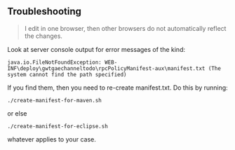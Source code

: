 
## Troubleshooting

> I edit in one browser, then other browsers do not automatically reflect the changes.

Look at server console output for error messages of the kind:

    java.io.FileNotFoundException: WEB-INF\deploy\gwtgaechanneltodo\rpcPolicyManifest-aux\manifest.txt (The system cannot find the path specified)
    
If you find them, then you need to re-create manifest.txt. Do this by running:

    ./create-manifest-for-maven.sh

or else

    ./create-manifest-for-eclipse.sh
    
whatever applies to your case.
